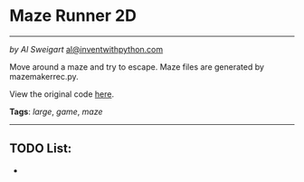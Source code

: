 # Maze Runner 2D
___
_by Al Sweigart_ [al@inventwithpython.com](mailto:al@inventwithpython.com)

Move around a maze and try to escape. Maze files are generated by 
mazemakerrec.py.

View the original code [here](https://nostarch.com/big-book-small-python-projects).

**Tags**: _large_, _game_, _maze_

___

## TODO List:

* 